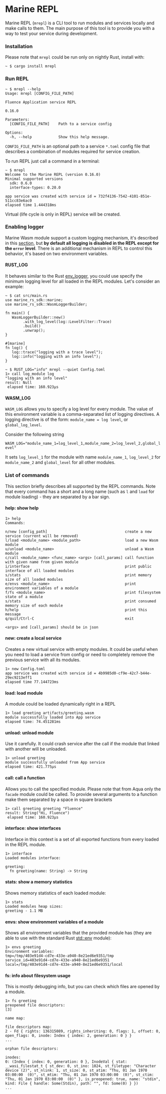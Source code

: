 # Marine REPL

Marine REPL (`mrepl`) is a CLI tool to run modules and services locally and make calls to them. The main purpose of this tool is to provide you with a way to test your service during development.

### Installation

Please note that `mrepl` could be run only on nightly Rust, install with:&#x20;

```shell
~ $ cargo install mrepl
```

### Run REPL

```shell
~ $ mrepl --help
Usage: mrepl [CONFIG_FILE_PATH]

Fluence Application service REPL

0.16.0

Parameters:
  [CONFIG_FILE_PATH]    Path to a service config

Options:
  -h, --help            Show this help message.
```

`CONFIG_FILE_PATH` is an optional path to a service `*.toml` config file that describes a combination of modules required for service creation.

To run REPL just call a command in a terminal:

```shell
~ $ mrepl
Welcome to the Marine REPL (version 0.16.0)
Minimal supported versions
  sdk: 0.6.0
  interface-types: 0.20.0

app service was created with service id = 732f4136-7542-4101-851e-511cc83e6ac0
elapsed time 1.444318ms
```

Virtual (life cycle is only in REPL) service will be created.

### Enabling logger

Marine Wasm module support a custom logging mechanism, it's described in this [section](../marine-rust-sdk/developing/logging.md), but **by default all logging is disabled in the REPL except for the `error` level**. There is an additional mechanism in REPL to control this behavior, it's based on two environment variables.

#### RUST\_LOG&#x20;

It behaves similar to the Rust [env\_logger](https://rust-lang-nursery.github.io/rust-cookbook/development\_tools/debugging/config\_log.html), you could use specify the minimum logging level for all loaded in the REPL modules. Let's consider an example:

```shell
~ $ cat src/main.rs
use marine_rs_sdk::marine;
use marine_rs_sdk::WasmLoggerBuilder;

fn main() {
   WasmLoggerBuilder::new()
        .with_log_level(log::LevelFilter::Trace)
        .build()
        .unwrap();
}

#[marine]
fn log() {
   log::trace("logging with a trace level");
   log::info("logging with an info level");
}

~ $ RUST_LOG="info" mrepl --quiet Config.toml
1> call log_module log
"logging with an info level"
result: Null
 elapsed time: 160.923µs
```

#### WASM\_LOG

`WASM_LOG` allows you to specify a log level for every module. The value of this environment variable is a comma-separated list of logging directives. A logging directive is of the form: `module_name = log level`, or `global_log_level`.

Consider the following string

`WASM_LOG="module_name_1=log_level_1,module_name_2=log_level_2,global_level"`&#x20;

It sets `log_level_1` for the module with name `module_name_1`, `log_level_2` for `module_name_2` and `global_level` for all other modules.

### List of commands

This section briefly describes all supported by the REPL commands. Note that every command has a short and a long name (such as `l` and `load` for module loading) - they are separated by a bar sign.

#### help: show help

```shell
1> help
Commands:

n/new [config_path]                                   create a new service (current will be removed)
l/load <module_name> <module_path>                    load a new Wasm module
u/unload <module_name>                                unload a Wasm module
c/call <module_name> <func_name> <args> [call_params] call function with given name from given module
i/interface                                           print public interface of all loaded modules
s/stats                                               print memory size of all loaded modules
e/envs <module_name>                                  print environment variables of a module
f/fs <module_name>                                    print filesystem state of a module
s/stats                                               print consumed memory size of each module
h/help                                                print this message
q/quit/Ctrl-C                                         exit

<args> and [call_params] should be in json
```

#### new: create a local service

Creates a new virtual service with empty modules. It could be useful when you need to load a service from config or need to completely remove the previous service with all its modules.

```shell
1> new Config.toml
app service was created with service id = 4b9985d0-cf9e-42c7-b44e-29ec9213eff1
elapsed time 77.144723ms
```

#### load: load module

A module could be loaded dynamically right in a REPL

```shell
1> load greeting artifacts/greeting.wasm
module successfully loaded into App service
elapsed time: 74.451281ms
```

#### unload: unload module

Use it carefully. It could crash service after the call if the module that linked with another will be unloaded.

```shell
1> unload greeting
module successfully unloaded from App service
elapsed time: 421.775µs
```

#### call: call a function

Allows you to call the specified module. Please note that from Aqua only the `facade` module could be called. To provide several arguments to a function make them separated by a space in square brackets

```shell
1> call greeting greeting "Fluence"
result: String("Hi, Fluence")
 elapsed time: 160.923µs
```

#### interface: show interfaces

Interface in this context is a set of all exported functions from every loaded in the REPL module.

```shell
1> interface
Loaded modules interface:

greeting:
  fn greeting(name: String) -> String
```

#### stats: show a memory statistics

Shows memory statistics of each loaded module:

```shell
1> stats
Loaded modules heap sizes:
greeting - 1.1 MB
```

#### envs: show environment variables of a module

Shows all environment variables that the provided module has (they are able to use with the standard Rust [std::env](https://doc.rust-lang.org/std/env/index.html) module):

```shell
1> envs greeting
Environment variables:
tmp=/tmp/403e91d4-cd7e-433e-a940-8e21ed6e9351/tmp
service_id=403e91d4-cd7e-433e-a940-8e21ed6e9351
local=/tmp/403e91d4-cd7e-433e-a940-8e21ed6e9351/local
```

#### fs: info about filesystem usage

This is mostly debugging info, but you can check which files are opened by a module.

```shell
1> fs greeting
preopened file descriptors:
[3]

name map:

file descriptors map:
2 - Fd { rights: 136315089, rights_inheriting: 0, flags: 1, offset: 0, open_flags: 0, inode: Index { index: 2, generation: 0 } }
...

orphan file descriptors:

inodes:
0: (Index { index: 0, generation: 0 }, InodeVal { stat: __wasi_filestat_t { st_dev: 0, st_ino: 1024, st_filetype: "Character device (2)", st_nlink: 1, st_size: 0, st_atim: "Thu, 01 Jan 1970 03:00:00  (0)", st_mtim: "Thu, 01 Jan 1970 03:00:00  (0)", st_ctim: "Thu, 01 Jan 1970 03:00:00  (0)" }, is_preopened: true, name: "stdin", kind: File { handle: Some(Stdin), path: "", fd: Some(0) } })
...
```
